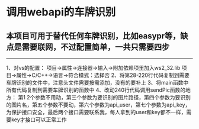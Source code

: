 # 调用webapi的车牌识别
## 本项目可用于替代任何车牌识别，比如easypr等，缺点是需要联网，不过配置简单，一共只需要四步
---
1、对vs的配置：
   项目->属性->连接器->输入->附加依赖项里加入ws2_32.lib
	 项目->属性->C/C++->语言->符合模式：选择否
2、将第28-220行代码复制到需要车牌识别的文件中，注意头文件需要按需添加，没有的要补上
3、将main函数中所有代码复制到需要车牌识别的函数中
4、改动240行代码调用sendPic函数的地方：
    第1 2个参数不用动，第三个参数为要识别的图片路径，第四个参数为要识别的图片名，第五个参数不要动，第六个参数为api_user，第七个参数为api_key，为保护接口安全，最后两个接口需要联系我，每人拿到的user和key都不一样，需要key才接口可以正常工作
